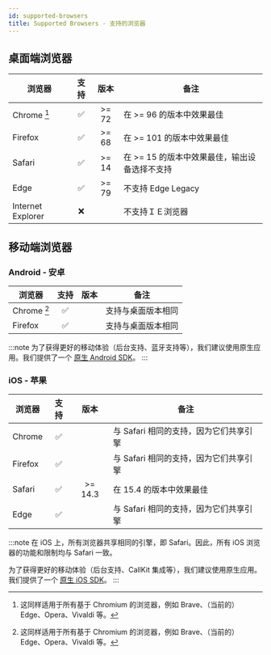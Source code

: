 ```yaml
---
id: supported-browsers
title: Supported Browsers - 支持的浏览器
---
```


## 桌面端浏览器

| 浏览器            | 支持 | 版本  | 备注                                          |
| ----------------- | :--: | :---: | --------------------------------------------- |
| Chrome [^1]       |  ✅   | >= 72 | 在 >= 96 的版本中效果最佳                     |
| Firefox           |  ✅   | >= 68 | 在 >= 101 的版本中效果最佳                    |
| Safari            |  ✅   | >= 14 | 在 >= 15 的版本中效果最佳，输出设备选择不支持 |
| Edge              |  ✅   | >= 79 | 不支持 Edge Legacy                            |
| Internet Explorer |  ❌   |       | 不支持ＩＥ浏览器                              |

## 移动端浏览器

### Android - 安卓

| 浏览器      | 支持 | 版本 | 备注               |
| ----------- | :--: | :--: | ------------------ |
| Chrome [^1] |  ✅   |      | 支持与桌面版本相同 |
| Firefox     |  ✅   |      | 支持与桌面版本相同 |

:::note
为了获得更好的移动体验（后台支持、蓝牙支持等），我们建议使用原生应用。我们提供了一个 [原生 Android SDK](/handbook/docs/dev-guide/dev-guide-android-sdk)。
:::

### iOS - 苹果

| 浏览器  | 支持 |  版本   | 备注                                   |
| ------- | :--: | :-----: | -------------------------------------- |
| Chrome  |  ✅   |         | 与 Safari 相同的支持，因为它们共享引擎 |
| Firefox |  ✅   |         | 与 Safari 相同的支持，因为它们共享引擎 |
| Safari  |  ✅   | >= 14.3 | 在 15.4 的版本中效果最佳               |
| Edge    |  ✅   |         | 与 Safari 相同的支持，因为它们共享引擎 |

:::note
在 iOS 上，所有浏览器共享相同的引擎，即 Safari。因此，所有 iOS 浏览器的功能和限制均与 Safari 一致。

为了获得更好的移动体验（后台支持、CallKit 集成等），我们建议使用原生应用。我们提供了一个 [原生 iOS SDK](/handbook/docs/dev-guide/dev-guide-ios-sdk)。
:::

[^1]: 这同样适用于所有基于 Chromium 的浏览器，例如 Brave、（当前的）Edge、Opera、Vivaldi 等。

